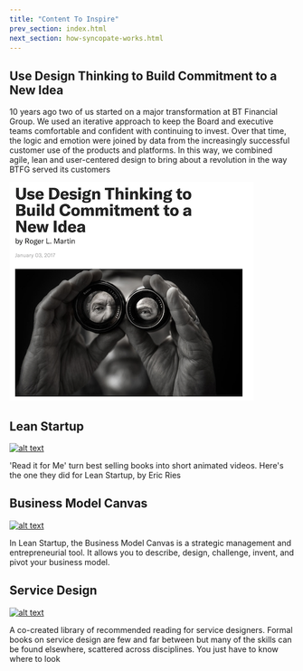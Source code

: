 ```yaml
---
title: "Content To Inspire"
prev_section: index.html
next_section: how-syncopate-works.html
---
```


Use Design Thinking to Build Commitment to a New Idea
----------------

10 years ago two of us started on a major transformation at BT Financial Group. We used an iterative approach to keep the Board and executive teams comfortable and confident with continuing to invest. Over that time, the logic and emotion were joined by data from the increasingly successful customer use of the products and platforms. In this way, we combined agile, lean and user-centered design to bring about a revolution in the way BTFG served its customers


[![alt text](/assets/designthinking.png "Design Thinking")
](https://hbr.org/2017/01/use-design-thinking-to-build-commitment-to-a-new-idea)



Lean Startup
----------------

[![alt text](http://dna.syncopate.com.au/forftp/LeanStartupBookCARD.jpg "Logo Title Text 1")
](https://www.youtube.com/watch?v=zOX1vC7_n6s)

'Read it for Me' turn best selling books into short animated videos. Here's the one they did for Lean Startup, by Eric Ries


Business Model Canvas
----------------

[![alt text](http://dna.syncopate.com.au/forftp/BiZModelCanvasCARD.jpg "Logo Title Text 1")
](http://businessmodelgeneration.com/canvas/bmc?_ga=1.229769369.482988025.1449530472)

In Lean Startup, the Business Model Canvas is a strategic management and entrepreneurial tool. It allows you to describe, design, challenge, invent, and pivot your business model.


Service Design
----------------

[![alt text](http://dna.syncopate.com.au/forftp/ServiceDesignBooksCARD.jpg "Logo Title Text 1")
](http://www.servicedesignbooks.org/browse/)

A co-created library of recommended reading for service designers. Formal books on service design are few and far between but many of the skills can be found elsewhere, scattered across disciplines. You just have to know where to look
